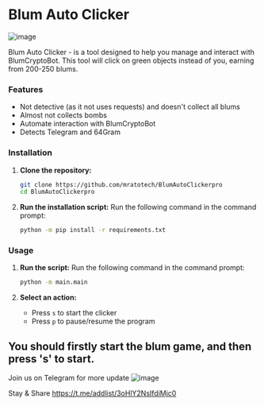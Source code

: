 
# Blum Auto Clicker

![image](https://th.bing.com/th/id/OIP.RqCg_PNKbhMo1OCCMZsNHAAAAA?rs=1&pid=ImgDetMain)


Blum Auto Clicker - is a tool designed to help you manage and interact with BlumCryptoBot. This tool will click on green objects instead of you, earning from 200-250 blums.

### Features
- Not detective (as it not uses requests) and doesn't collect all blums
- Almost not collects bombs
- Automate interaction with BlumCryptoBot
- Detects Telegram and 64Gram

### Installation

1. **Clone the repository:**
    ```bash
    git clone https://github.com/mratotech/BlumAutoClickerpro
    cd BlumAutoClickerpro
    ```

2. **Run the installation script:**
	Run the following command in the command prompt:
    ```bash
   python -m pip install -r requirements.txt
    ```

### Usage


1. **Run the script:**
   Run the following command in the command prompt:
	```bash
	python -m main.main
	```

2. **Select an action:**
    - Press `s` to start the clicker
   - Press `p` to pause/resume the program

## You should firstly start the blum game, and then press 's' to start.

Join us on Telegram for more update 
![image](https://telegram.org/file/464001916/10d69/wMJtQWE_ZwI.17701.png/f4e97997cb38fc577a)

Stay & Share 
https://t.me/addlist/3oHlY2NsIfdiMjc0
